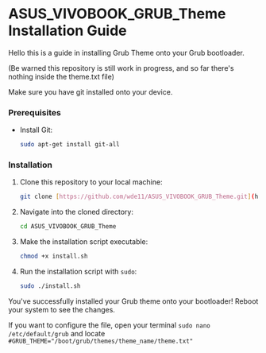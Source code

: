 # ASUS_VIVOBOOK_GRUB_Theme Installation Guide

Hello this is a guide in installing Grub Theme onto your Grub bootloader.

(Be warned this repository is still work in progress, and so far there's nothing inside the theme.txt file)

Make sure you have git installed onto your device.

### Prerequisites

* Install Git:
    ```sh
    sudo apt-get install git-all
    ```
    
### Installation

1.  Clone this repository to your local machine:
    ```sh
    git clone [https://github.com/wde11/ASUS_VIVOBOOK_GRUB_Theme.git](https://github.com/wde11/ASUS_VIVOBOOK_GRUB_Theme.git)
    ```

2.  Navigate into the cloned directory:
    ```sh
    cd ASUS_VIVOBOOK_GRUB_Theme
    ```

3.  Make the installation script executable:
    ```sh
    chmod +x install.sh
    ```

4.  Run the installation script with `sudo`:
    ```sh
    sudo ./install.sh
    ```

You've successfully installed your Grub theme onto your bootloader! Reboot your system to see the changes.

If you want to configure the file, open your terminal ``` sudo nano /etc/default/grub ``` and locate ``` #GRUB_THEME="/boot/grub/themes/theme_name/theme.txt" ```
